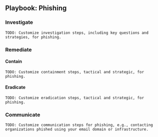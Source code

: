 ## Playbook: Phishing

### Investigate

`TODO: Customize investigation steps, including key questions and strategies, for phishing.`

### Remediate

#### Contain

`TODO: Customize containment steps, tactical and strategic, for phishing.`

#### Eradicate

`TODO: Customize eradication steps, tactical and strategic, for phishing.`

### Communicate

`TODO: Customize communication steps for phishing, e.g., contacting organizations phished using your email domain or infrastructure.`

